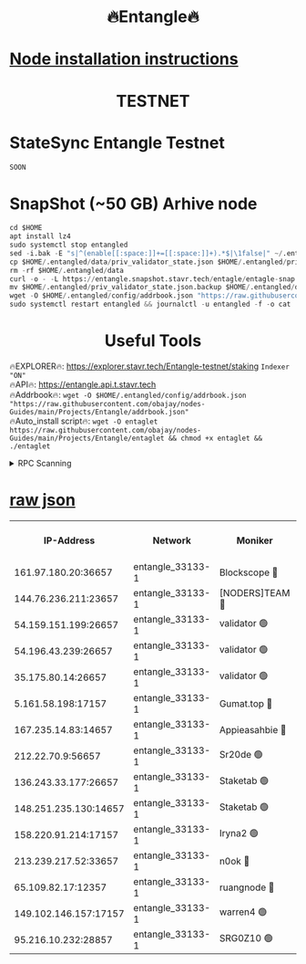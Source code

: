 <h1 align="center"> 🔥Entangle🔥</h1>

[Node installation instructions](https://github.com/obajay/nodes-Guides/tree/main/Projects/Entangle)
=

<h1 align="center"> TESTNET</h1>

# StateSync Entangle Testnet
```python
SOON
```
# SnapShot (~50 GB) Arhive node
```python
cd $HOME
apt install lz4
sudo systemctl stop entangled
sed -i.bak -E "s|^(enable[[:space:]]+=[[:space:]]+).*$|\1false|" ~/.entangled/config/config.toml
cp $HOME/.entangled/data/priv_validator_state.json $HOME/.entangled/priv_validator_state.json.backup
rm -rf $HOME/.entangled/data
curl -o - -L https://entangle.snapshot.stavr.tech/entagle/entagle-snap.tar.lz4 | lz4 -c -d - | tar -x -C $HOME/.entangled --strip-components 2
mv $HOME/.entangled/priv_validator_state.json.backup $HOME/.entangled/data/priv_validator_state.json
wget -O $HOME/.entangled/config/addrbook.json "https://raw.githubusercontent.com/obajay/nodes-Guides/main/Projects/Entangle/addrbook.json"
sudo systemctl restart entangled && journalctl -u entangled -f -o cat
```
 <h1 align="center"> Useful Tools</h1>
 
🔥EXPLORER🔥: https://explorer.stavr.tech/Entangle-testnet/staking        `Indexer "ON"` \
🔥API🔥:      https://entangle.api.t.stavr.tech \
🔥Addrbook🔥: ```wget -O $HOME/.entangled/config/addrbook.json "https://raw.githubusercontent.com/obajay/nodes-Guides/main/Projects/Entangle/addrbook.json"``` \
🔥Auto_install script🔥:  `wget -O entaglet https://raw.githubusercontent.com/obajay/nodes-Guides/main/Projects/Entangle/entaglet && chmod +x entaglet && ./entaglet`


<details>
<summary>RPC Scanning</summary>

<h2 align="center"> We scan nodes in real time every 4 hours. And we provide the final result of RPC endpoints.
We cannot influence the operation of these nodes in any way. </h2>


```python
If Voting Power is higher than 0 --> then the Node is a validator of the network and may be subject to attack and be a potential threat to the chain.
```
```python
We marked such validators with a red symbol
```

</details>

[raw json](https://rpc-check.entangt.stavr.tech/entangt/rpc-entangt-result.json)
=


<table><tr><th>IP-Address</th><th>Network</th><th>Moniker</th><th>Latest Block Height</th><th>Earliest Block Height</th><th>Catching Up</th><th>Voting Power</th><th>Scan Time</th></tr><tr><td>161.97.180.20:36657</td><td>entangle_33133-1</td><td>Blockscope 🔴</td><td>868428</td><td>1</td><td>False</td><td>101736446037095</td><td>2023-12-01T08:21:28.004748579UTC</td></tr><tr><td>144.76.236.211:23657</td><td>entangle_33133-1</td><td>[NODERS]TEAM 🔴</td><td>868430</td><td>1</td><td>False</td><td>47049700500000000</td><td>2023-12-01T08:21:39.450444567UTC</td></tr><tr><td>54.159.151.199:26657</td><td>entangle_33133-1</td><td>validator 🟢</td><td>868431</td><td>1</td><td>False</td><td>0</td><td>2023-12-01T08:21:45.028531013UTC</td></tr><tr><td>54.196.43.239:26657</td><td>entangle_33133-1</td><td>validator 🟢</td><td>868431</td><td>1</td><td>False</td><td>0</td><td>2023-12-01T08:21:45.621335583UTC</td></tr><tr><td>35.175.80.14:26657</td><td>entangle_33133-1</td><td>validator 🟢</td><td>868432</td><td>1</td><td>False</td><td>0</td><td>2023-12-01T08:21:49.065861734UTC</td></tr><tr><td>5.161.58.198:17157</td><td>entangle_33133-1</td><td>Gumat.top 🔴</td><td>868432</td><td>522001</td><td>False</td><td>53950170540782</td><td>2023-12-01T08:21:49.674985968UTC</td></tr><tr><td>167.235.14.83:14657</td><td>entangle_33133-1</td><td>Appieasahbie 🔴</td><td>868432</td><td>531401</td><td>False</td><td>44568809900999996</td><td>2023-12-01T08:21:48.371951478UTC</td></tr><tr><td>212.22.70.9:56657</td><td>entangle_33133-1</td><td>Sr20de 🟢</td><td>868427</td><td>620601</td><td>False</td><td>0</td><td>2023-12-01T08:21:27.389228301UTC</td></tr><tr><td>136.243.33.177:26657</td><td>entangle_33133-1</td><td>Staketab 🟢</td><td>868431</td><td>660001</td><td>False</td><td>0</td><td>2023-12-01T08:21:41.722245249UTC</td></tr><tr><td>148.251.235.130:14657</td><td>entangle_33133-1</td><td>Staketab 🟢</td><td>868428</td><td>660801</td><td>False</td><td>0</td><td>2023-12-01T08:21:27.644538869UTC</td></tr><tr><td>158.220.91.214:17157</td><td>entangle_33133-1</td><td>Iryna2 🟢</td><td>868431</td><td>704001</td><td>False</td><td>0</td><td>2023-12-01T08:21:45.960256554UTC</td></tr><tr><td>213.239.217.52:33657</td><td>entangle_33133-1</td><td>n0ok 🔴</td><td>868431</td><td>768431</td><td>False</td><td>46574292273662988</td><td>2023-12-01T08:21:44.164553541UTC</td></tr><tr><td>65.109.82.17:12357</td><td>entangle_33133-1</td><td>ruangnode 🔴</td><td>868428</td><td>806001</td><td>False</td><td>134871482790726</td><td>2023-12-01T08:21:28.420569437UTC</td></tr><tr><td>149.102.146.157:17157</td><td>entangle_33133-1</td><td>warren4 🟢</td><td>868430</td><td>822001</td><td>False</td><td>0</td><td>2023-12-01T08:21:39.086789950UTC</td></tr><tr><td>95.216.10.232:28857</td><td>entangle_33133-1</td><td>SRG0Z10 🟢</td><td>868427</td><td>842001</td><td>False</td><td>0</td><td>2023-12-01T08:21:26.983679894UTC</td></tr></table>
